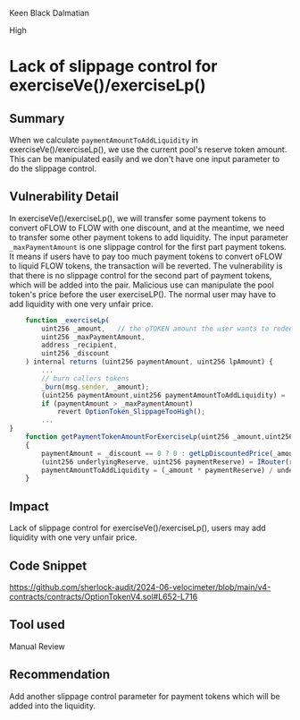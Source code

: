 Keen Black Dalmatian

High

# Lack of slippage control for exerciseVe()/exerciseLp()

## Summary
When we calculate `paymentAmountToAddLiquidity` in exerciseVe()/exerciseLp(), we use the current pool's reserve token amount. This can be manipulated easily and we don't have one input parameter to do the slippage control.

## Vulnerability Detail
In exerciseVe()/exerciseLp(), we will transfer some payment tokens to convert oFLOW to FLOW with one discount, and at the meantime, we need to transfer some other payment tokens to add liquidity. 
The input parameter `_maxPaymentAmount` is one slippage control for the first part payment tokens. It means if users have to pay too much payment tokens to convert oFLOW to liquid FLOW tokens, the transaction will be reverted. 
The vulnerability is that there is no slippage control for the second part of payment tokens, which will be added into the pair. Malicious use can manipulate the pool token's price before the user exerciseLP(). The normal user may have to add liquidity with one very unfair price.
```javascript
    function _exerciseLp(
        uint256 _amount,   // the oTOKEN amount the user wants to redeem with
        uint256 _maxPaymentAmount,
        address _recipient,
        uint256 _discount
    ) internal returns (uint256 paymentAmount, uint256 lpAmount) {
        ...
        // burn callers tokens
        _burn(msg.sender, _amount);
        (uint256 paymentAmount,uint256 paymentAmountToAddLiquidity) =  getPaymentTokenAmountForExerciseLp(_amount,_discount);
        if (paymentAmount > _maxPaymentAmount)
            revert OptionToken_SlippageTooHigh();
        ...
}
    function getPaymentTokenAmountForExerciseLp(uint256 _amount,uint256 _discount) public view returns (uint256 paymentAmount, uint256 paymentAmountToAddLiquidity)
    {
        paymentAmount = _discount == 0 ? 0 : getLpDiscountedPrice(_amount, _discount);
        (uint256 underlyingReserve, uint256 paymentReserve) = IRouter(router).getReserves(underlyingToken, paymentToken, false);
        paymentAmountToAddLiquidity = (_amount * paymentReserve) / underlyingReserve;
    }
```

## Impact
Lack of slippage control for exerciseVe()/exerciseLp(), users may add liquidity with one very unfair price.

## Code Snippet
https://github.com/sherlock-audit/2024-06-velocimeter/blob/main/v4-contracts/contracts/OptionTokenV4.sol#L652-L716

## Tool used

Manual Review

## Recommendation
Add another slippage control parameter for payment tokens which will be added into the liquidity.